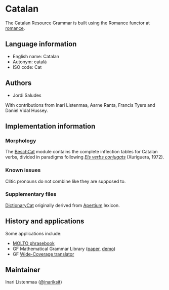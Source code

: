 # Catalan

The Catalan Resource Grammar is built using the Romance functor at
[romance](../romance/).

## Language information
- English name: Catalan
- Autonym: català
- ISO code: Cat

## Authors

* Jordi Saludes

With contributions from Inari Listenmaa, Aarne Ranta, Francis Tyers and Daniel Vidal Hussey.

## Implementation information

### Morphology

The [BeschCat](BeschCat.gf) module contains the complete inflection tables for
Catalan verbs, divided in paradigms following
[*Els verbs conjugats*](https://www.claret.cat/ca/llibre/ELS-VERBS-CONJUGATS-849136100)
(Xuriguera, 1972).

### Known issues

Clitic pronouns do not combine like they are supposed to.

### Supplementary files

[DictionaryCat](https://github.com/GrammaticalFramework/wide-coverage/blob/master/translator/DictionaryCat.gf)
originally derived from [Apertium](https://github.com/apertium/apertium-cat) lexicon.

## History and applications

Some applications include:

* [MOLTO phrasebook](http://www.molto-project.eu/sites/default/files/everyday.pdf)
* GF Mathematical Grammar Library ([paper](http://www.molto-project.eu/sites/default/files/gf-mgl.pdf), [demo](http://cloud.grammaticalframework.org/minibar/minibar.html))
* GF [Wide-Coverage translator](http://cloud.grammaticalframework.org/wc.html)

## Maintainer

Inari Listenmaa ([@inariksit](https://github.com/inariksit))

